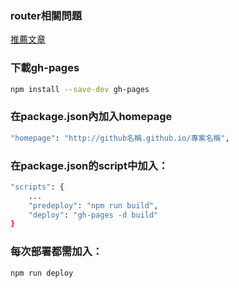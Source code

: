 <h3>router相關問題</h3>

[推薦文章](https://medium.com/@arijit_chowdhury/deploy-react-app-with-react-router-to-github-pages-for-free-569377f483f)

<h3>下載gh-pages</h3>

```bash
npm install --save-dev gh-pages
```

<h3>在package.json內加入homepage</h3>

```bash
"homepage": "http://github名稱.github.io/專案名稱",
```

<h3>在package.json的script中加入：</h3>

```bash
"scripts": {
    ...
    "predeploy": "npm run build",
    "deploy": "gh-pages -d build"
}
```

<h3>每次部署都需加入：</h3>

```bash
npm run deploy
```
